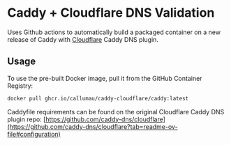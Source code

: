 # Caddy + Cloudflare DNS Validation

Uses Github actions to automatically build a packaged container on a new release of Caddy with [Cloudflare](https://github.com/caddy-dns/cloudflare) Caddy DNS plugin.

## Usage

To use the pre-built Docker image, pull it from the GitHub Container Registry:
```bash
docker pull ghcr.io/callumau/caddy-cloudflare/caddy:latest
```

Caddyfile requirements can be found on the original Cloudflare Caddy DNS plugin repo: [https://github.com/caddy-dns/cloudflare](https://github.com/caddy-dns/cloudflare?tab=readme-ov-file#configuration)
